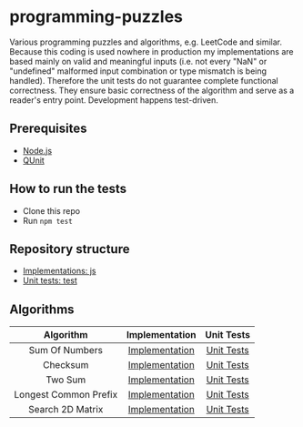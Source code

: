 # programming-puzzles
Various programming puzzles and algorithms, e.g. LeetCode and similar. Because this coding is used nowhere in production my implementations are based mainly on valid and meaningful inputs (i.e. not every "NaN" or "undefined" malformed input combination or type mismatch is being handled). Therefore the unit tests do not guarantee complete functional correctness. They ensure basic correctness of the algorithm and serve as a reader's entry point. Development happens test-driven. 

## Prerequisites
* [Node.js](https://nodejs.org/)
* [QUnit](https://qunitjs.com/)

## How to run the tests
* Clone this repo
* Run `npm test`

## Repository structure
* [Implementations: js](js)
* [Unit tests: test](test)

## Algorithms
| Algorithm | Implementation | Unit Tests |
|:-:|:-:|:-:|
| Sum Of Numbers | [Implementation](js/sum-of-numbers.js) | [Unit Tests](test/sum-of-numbers.js) |
| Checksum | [Implementation](js/checksum.js) | [Unit Tests](test/checksum.js) |
| Two Sum | [Implementation](js/two-sum.js) | [Unit Tests](test/two-sum.js) |
| Longest Common Prefix | [Implementation](js/longest-common-prefix.js) | [Unit Tests](test/longest-common-prefix.js) |
| Search 2D Matrix | [Implementation](js/search-2d-matrix.js) | [Unit Tests](test/search-2d-matrix.js) |